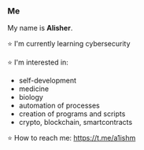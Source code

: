 ### Me                                                                                                                                                                                                                        
My name is **Alisher**.                                                                                                                                                                                                           
                                                                                                                                                                                                                              
⭐️ I'm currently learning cybersecurity                                                                                                                                                                                       
                                                                                                                                                                                                                               
⭐️ I'm interested in:                                                                                                                                                                                                         
- self-development                                                                                                                                                                                                      
- medicine                                                                                                                                                                                                                                                                              
- biology                                                                                                                                                                                                               
- automation of processes                                                                                                                                                                                               
- creation of programs and scripts                                                                                                                                                                                      
- crypto, blockchain, smartcontracts                                                                                                                                                                                    
                                                                                                                                                                                                                                
⭐️ How to reach me: https://t.me/a1ishm                                                                                                                                                                                       
                                                                                                                                                                                                                                 
